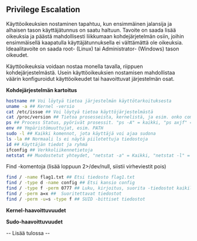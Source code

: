 ## Privilege Escalation

Käyttöoikeuksien nostaminen tapahtuu, kun ensimmäinen jalansija ja alhaisen tason käyttäjätunnus on saatu haltuun.
Tavoite on saada lisää oikeuksia ja päästä mahdollisesti liikkumaan kohdejärjetelmän osiin, joihin ensimmäisellä kaapatulla käyttäjätunnuksella ei välttämättä ole oikeuksia.
Ideaalitavoite on saada root- (Linux) tai Administrator- (Windows) tason oikeudet.

Käyttöoikeuksia voidaan nostaa monella tavalla, riippuen kohdejärjestelmästä.
Usein käyttöoikeuksien nostamisen mahdollistaa väärin konfiguroidut käyttöoikeudet tai haavoittuvat järjestelmän osat.

**Kohdejärjestelmän kartoitus**
```bash
hostname ## Voi löytyä tietoa järjestelmän käyttötarkoituksesta
uname -a ## Kernel -versio
cat /etc/issue ## Voi löytyä tietoa käyttöjärjestelmästä 
cat /proc/version ## Tietoa prosesseista, kernelistä, ja esim. onko compiler (esim. gcc) asennettu
ps ## Process Status, pyörivät prosessit. "ps -A" = kaikki, "ps axjf" = prosessipuu
env ## Ympäristömuuttujat, esim. PATH
sudo -l ## Kaikki komennot, jota käyttäjä voi ajaa sudona
ls -la ## Normaali ls ei näytä piilotettuja tiedostoja
id ## Käyttäjän tiedot ja ryhmä
ifconfig ## Verkkoliikennetietoja
netstat ## Muodostetut yhteydet, "netstat -a" = Kaikki, "netstat -l" = Yhteydettä odottavat. Voi lisätä t (TCP) tai u (UDP), esim. "netstat -at"
```
Find -komentoja (lisää loppuun 2>/dev/null, siistii virheviestit pois)
```bash
find / -name flag1.txt ## Etsi tiedosto flag1.txt
find / -type d -name config ## Etsi kansio config
find / -type f -perm 0777 ## Luku, kirjoitus, suorita -tiedostot kaikille käyttäjille
find / -perm a=x ##  Suoritettavat tiedostot
find / -perm -u=s -type f ## SUID -bittiset tiedostot 
```

**Kernel-haavoittuvuudet**

**Sudo-haavoittuvuudet**

-- Lisää tulossa --
